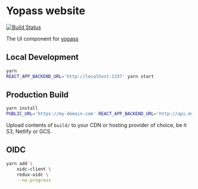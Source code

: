 # Yopass website

[![Build Status](https://travis-ci.com/yopass/website.svg?branch=master)](https://travis-ci.com/yopass/website)

The UI component for [yopass](https://github.com/3lvia/onetime-yopass)

## Local Development

```bash
yarn
REACT_APP_BACKEND_URL='http://localhost:1337' yarn start
```

## Production Build

```bash
yarn install
PUBLIC_URL='https://my-domain.com' REACT_APP_BACKEND_URL='http://api.my-domain.com' yarn build
```

Upload contents of `build/` to your CDN or hosting provider of choice, be it S3, Netlify or GCS.

## OIDC

```bash
yarn add \
    oidc-client \
    redux-oidc \
    --no-progress
```
